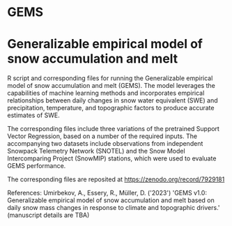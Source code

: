 # GEMS
# Generalizable empirical model of snow accumulation and melt
R script and corresponding files for running the Generalizable empirical model of snow accumulation and melt (GEMS). The model leverages the capabilities of machine learning methods and incorporates empirical relationships between daily changes in snow water equivalent (SWE) and precipitation, temperature, and topographic factors to produce accurate estimates of SWE.

The corresponding files include three variations of the pretrained Support Vector Regression, based on a number of the required inputs. The accompanying two datasets include observations from independent Snowpack Telemetry Network (SNOTEL) and the Snow Model Intercomparing Project (SnowMIP) stations, which were used to evaluate GEMS performance.

The corresponding files are reposited at https://zenodo.org/record/7929181 

References:
Umirbekov, A., Essery, R., Müller, D. ('2023') 'GEMS v1.0: Generalizable empirical model of snow accumulation and melt based on daily snow mass changes in response to climate and topographic drivers.' (manuscript details are TBA)
